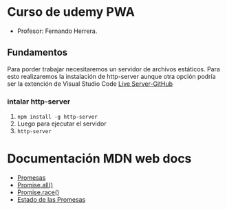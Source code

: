 
# Curso de udemy PWA 

- Profesor: Fernando Herrera. 

## Fundamentos

Para porder trabajar necesitaremos un servidor de archivos estáticos. Para esto realizaremos la instalación de http-server aunque otra opción podría ser la extención de Visual Studio Code [Live Server-GitHub](https://github.com/ritwickdey/vscode-live-server)
### intalar  http-server

1. `npm install -g http-server`
2. Luego para ejecutar el servidor
3. `http-server`

# Documentación MDN web docs
- [Promesas](https://developer.mozilla.org/es/docs/Web/JavaScript/Referencia/Objetos_globales/Promise/prototype)
- [Promise.all()](https://developer.mozilla.org/es/docs/Web/JavaScript/Referencia/Objetos_globales/Promise/all)
- [Promise.race()](https://developer.mozilla.org/es/docs/Web/JavaScript/Referencia/Objetos_globales/Promise/race)
- [Estado de las Promesas](Doc/estados-de-las-promesas.pdf)
